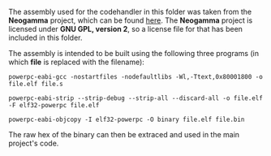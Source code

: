 The assembly used for the codehandler in this folder was taken from the **Neogamma** project, which can be found [here](https://github.com/iGlitch/Neogamma/tree/master/code_handler_source). The **Neogamma** project is licensed under **GNU GPL, version 2**, so a license file for that has been included in this folder.

The assembly is intended to be built using the following three programs (in which **file** is replaced with the filename):
```
powerpc-eabi-gcc -nostartfiles -nodefaultlibs -Wl,-Ttext,0x80001800 -o file.elf file.s

powerpc-eabi-strip --strip-debug --strip-all --discard-all -o file.elf -F elf32-powerpc file.elf

powerpc-eabi-objcopy -I elf32-powerpc -O binary file.elf file.bin
```
The raw hex of the binary can then be extraced and used in the main project's code.